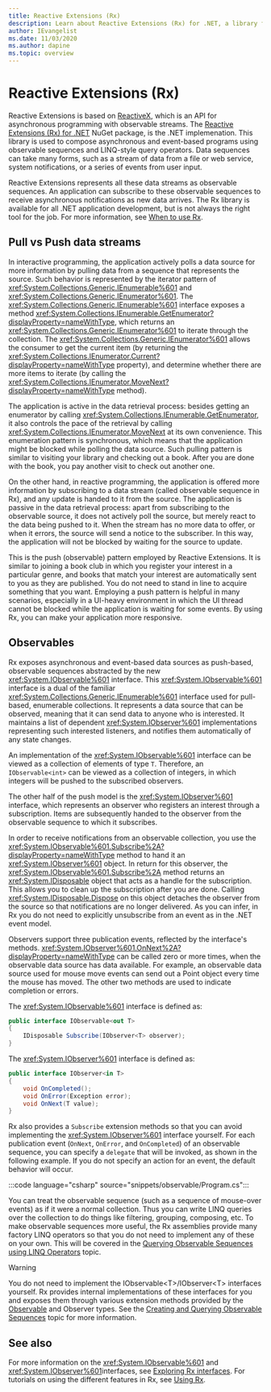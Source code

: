 ```yaml
---
title: Reactive Extensions (Rx)
description: Learn about Reactive Extensions (Rx) for .NET, a library for composing asynchronous and event-based observable sequences.
author: IEvangelist
ms.date: 11/03/2020
ms.author: dapine
ms.topic: overview
---
```


# Reactive Extensions (Rx)

Reactive Extensions is based on [ReactiveX](http://reactivex.io), which is an API for asynchronous programming with observable streams. The [Reactive Extensions (Rx) for .NET](https://www.nuget.org/packages/System.Reactive) NuGet package, is the .NET implemenation. This library is used to compose asynchronous and event-based programs using observable sequences and LINQ-style query operators. Data sequences can take many forms, such as a stream of data from a file or web service, system notifications, or a series of events from user input.

Reactive Extensions represents all these data streams as observable sequences. An application can subscribe to these observable sequences to receive asynchronous notifications as new data arrives. The Rx library is available for all .NET application development, but is not always the right tool for the job. For more information, see [When to use Rx](when-to-use-rx.md).

## Pull vs Push data streams

In interactive programming, the application actively polls a data source for more information by pulling data from a sequence that represents the source. Such behavior is represented by the iterator pattern of <xref:System.Collections.Generic.IEnumerable%601> and <xref:System.Collections.Generic.IEnumerator%601>. The <xref:System.Collections.Generic.IEnumerable%601> interface exposes a method <xref:System.Collections.IEnumerable.GetEnumerator?displayProperty=nameWithType>, which returns an <xref:System.Collections.Generic.IEnumerator%601> to iterate through the collection. The <xref:System.Collections.Generic.IEnumerator%601> allows the consumer to get the current item (by returning the <xref:System.Collections.IEnumerator.Current?displayProperty=nameWithType> property), and determine whether there are more items to iterate (by calling the <xref:System.Collections.IEnumerator.MoveNext?displayProperty=nameWithType> method).

The application is active in the data retrieval process: besides getting an enumerator by calling <xref:System.Collections.IEnumerable.GetEnumerator>, it also controls the pace of the retrieval by calling <xref:System.Collections.IEnumerator.MoveNext> at its own convenience. This enumeration pattern is synchronous, which means that the application might be blocked while polling the data source. Such pulling pattern is similar to visiting your library and checking out a book. After you are done with the book, you pay another visit to check out another one.

On the other hand, in reactive programming, the application is offered more information by subscribing to a data stream (called observable sequence in Rx), and any update is handed to it from the source. The application is passive in the data retrieval process: apart from subscribing to the observable source, it does not actively poll the source, but merely react to the data being pushed to it. When the stream has no more data to offer, or when it errors, the source will send a notice to the subscriber. In this way, the application will not be blocked by waiting for the source to update.

This is the push (observable) pattern employed by Reactive Extensions. It is similar to joining a book club in which you register your interest in a particular genre, and books that match your interest are automatically sent to you as they are published. You do not need to stand in line to acquire something that you want. Employing a push pattern is helpful in many scenarios, especially in a UI-heavy environment in which the UI thread cannot be blocked while the application is waiting for some events. By using Rx, you can make your application more responsive.

## Observables

Rx exposes asynchronous and event-based data sources as push-based, observable sequences abstracted by the new <xref:System.IObservable%601> interface. This <xref:System.IObservable%601> interface is a dual of the familiar <xref:System.Collections.Generic.IEnumerable%601> interface used for pull-based, enumerable collections. It represents a data source that can be observed, meaning that it can send data to anyone who is interested. It maintains a list of dependent <xref:System.IObserver%601> implementations representing such interested listeners, and notifies them automatically of any state changes.

An implementation of the <xref:System.IObservable%601> interface can be viewed as a collection of elements of type `T`. Therefore, an `IObservable<int>` can be viewed as a collection of integers, in which integers will be pushed to the subscribed observers.

The other half of the push model is the <xref:System.IObserver%601> interface, which represents an observer who registers an interest through a subscription. Items are subsequently handed to the observer from the observable sequence to which it subscribes.

In order to receive notifications from an observable collection, you use the <xref:System.IObservable%601.Subscribe%2A?displayProperty=nameWithType> method to hand it an <xref:System.IObserver%601> object. In return for this observer, the <xref:System.IObservable%601.Subscribe%2A> method returns an <xref:System.IDisposable> object that acts as a handle for the subscription. This allows you to clean up the subscription after you are done. Calling <xref:System.IDisposable.Dispose> on this object detaches the observer from the source so that notifications are no longer delivered. As you can infer, in Rx you do not need to explicitly unsubscribe from an event as in the .NET event model.

Observers support three publication events, reflected by the interface's methods. <xref:System.IObserver%601.OnNext%2A?displayProperty=nameWithType> can be called zero or more times, when the observable data source has data available. For example, an observable data source used for mouse move events can send out a Point object every time the mouse has moved. The other two methods are used to indicate completion or errors.

The <xref:System.IObservable%601> interface is defined as:

```csharp
public interface IObservable<out T>
{
    IDisposable Subscribe(IObserver<T> observer);
}
```

The <xref:System.IObserver%601> interface is defined as:

```csharp
public interface IObserver<in T>
{
    void OnCompleted();
    void OnError(Exception error);
    void OnNext(T value);
}
```

Rx also provides a `Subscribe` extension methods so that you can avoid implementing the <xref:System.IObserver%601> interface yourself. For each publication event (`OnNext`, `OnError`, and `OnCompleted`) of an observable sequence, you can specify a `delegate` that will be invoked, as shown in the following example. If you do not specify an action for an event, the default behavior will occur.

:::code language="csharp" source="snippets/observable/Program.cs":::

You can treat the observable sequence (such as a sequence of mouse-over events) as if it were a normal collection. Thus you can write LINQ queries over the collection to do things like filtering, grouping, composing, etc. To make observable sequences more useful, the Rx assemblies provide many factory LINQ operators so that you do not need to implement any of these on your own. This will be covered in the [Querying Observable Sequences using LINQ Operators](hh242983(v=vs.103).md) topic.

> [!WARNING]
> You do not need to implement the IObservable&lt;T&gt;/IObserver&lt;T&gt; interfaces yourself.  Rx provides internal implementations of these interfaces for you and exposes them through various extension methods provided by the <A href="hh244252(v=vs.103).md">Observable</A> and Observer types.  See the <A href="hh242972(v=vs.103).md">Creating and Querying Observable Sequences</A> topic for more information.

## See also

For more information on the <xref:System.IObservable%601> and <xref:System.IObserver%601>interfaces, see [Exploring Rx interfaces](hh242974\(v=vs.103\).md). For tutorials on using the different features in Rx, see [Using Rx](hh242981\(v=vs.103\).md).
